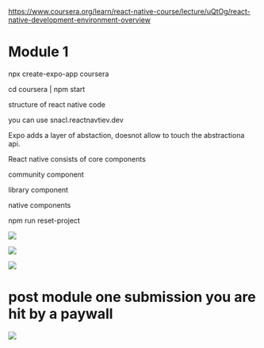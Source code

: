 https://www.coursera.org/learn/react-native-course/lecture/uQtOg/react-native-development-environment-overview


# Module 1
npx create-expo-app coursera

cd coursera | npm start

structure of react native code


you can use snacl.reactnavtiev.dev

Expo adds a layer of abstaction, doesnot allow to touch the abstractiona api.


React native consists
of core components

community component

library component

native components

npm run reset-project

![](2025-06-14-15-45-50.png)

![](2025-06-14-16-42-26.png)

![](2025-06-14-17-21-30.png)

# post module one submission you are hit by a paywall

![](2025-06-14-17-32-04.png)